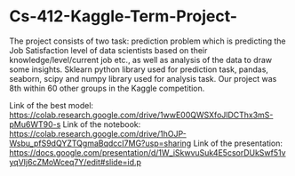 # Cs-412-Kaggle-Term-Project-

The project consists of two task:  prediction problem which is predicting the Job Satisfaction level  of data scientists based on their knowledge/level/current job etc., as well as analysis of the data to draw some insights. Sklearn python library used for prediction task,  pandas, seaborn, scipy and numpy library used for analysis task. Our project was 8th within 60 other groups in the Kaggle competition. 

Link of the best model:
https://colab.research.google.com/drive/1wwE00QWSXfoJlDCThx3mS-pMu6WT90-s
Link of the notebook:
https://colab.research.google.com/drive/1hOJP-Wsbu_pfS9dQYZTQgmaBqdccI7MG?usp=sharing
Link of the presentation:
https://docs.google.com/presentation/d/1W_iSkwvuSuk4E5csorDUkSwf51vyqVIj6cZMoWceq7Y/edit#slide=id.p
